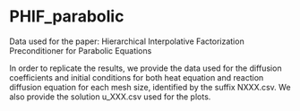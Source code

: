# PHIF_parabolic
Data used for the paper: Hierarchical Interpolative Factorization Preconditioner for Parabolic Equations

In order to replicate the results, we provide the data used for the diffusion coefficients and initial conditions for both heat equation and reaction diffusion equation
for each mesh size, identified by the suffix NXXX.csv. We also provide the solution u_XXX.csv used for the plots.
